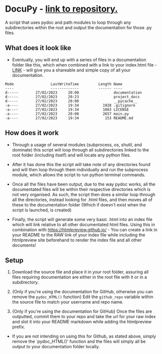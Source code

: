 # DocuPy - [link to repository.](https://github.com/FEDavid/DocuPy)
A script that uses pydoc and path modules to loop through any subdirectories within the root and output the documentation for those .py files.

## What does it look like
* Eventually, you will end up with a series of files in a documentation folder like this, which when combined with a link to your index.html file - [LINK](https://htmlpreview.github.io/?https://raw.githubusercontent.com/FEDavid/DocuPy/main/documentation/index.html) - will give you a shareable and simple copy of all your documentation.

```
Mode                 LastWriteTime         Length Name
----                 -------------         ------ ----
d-----        27/02/2023     20:00                documentation
d-----        27/02/2023     20:23                project_docs
d-----        27/02/2023     20:00                __pycache__
-a----        27/02/2023     19:34           1928 .gitignore
-a----        27/02/2023     19:34           1083 LICENSE
-a----        27/02/2023     20:08           2657 main.py
-a----        27/02/2023     19:34            153 README.md
```

## How does it work
* Through a usage of several modules (subprocess, os, shutil, and dominate) this script will loop through all subdirectories linked to the root folder (including itself) and will locate any python files. 

* After it has done this the script will take note of any directories found and will then loop through them individually and run the subprocess module, which allows the script to run python terminal commands.

* Once all the files have been output, due to the way pydoc works, all the documentated files will be within their respective directories which is not very organised. As such, the script then does a similar loop through all the directories, instead looking for .html files, and then moves all of these to the documentation folder (Which if doesn't exist when the script is launched, is created)

* Finally, the script will generate some very basic .html into an index file which will link relative to all other documentated html files. Using this in combination with https://htmlpreview.github.io/ - You can create a link in your README to the RAW link of your index file while including the htmlpreview site beforehand to render the index file and all other documents!

## Setup

1. Download the source file and place it in your root folder, assuring all files requiring documentation are either in the root file with it or in a subdirectory.

2. {Only if you're using the documentation for GitHub, otherwise you can remove the `pydoc_HTML()` function} 
Edit the `github_repo` variable within the source file to match your username and repo name.

3. {Only if you're using the documentation for GitHub} 
Once the files are outputted, commit them to your repo and take the url for your raw index and slot it into your README markdown while adding the htmlpreview prefix.

* If you are not intending on using this for Github, as stated above, simply remove the `pydoc_HTML()' function and the files will simply all be output to your documentation folder locally.

